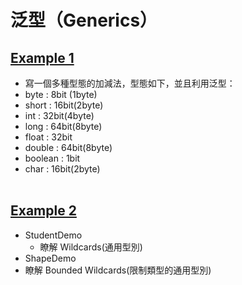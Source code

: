 # 泛型（Generics）

## [Example 1](https://github.com/changemyminds/Java-Notes/tree/master/Generics/Example1)
- 寫一個多種型態的加減法，型態如下，並且利用泛型：
- byte    : 8bit (1byte)
- short   : 16bit(2byte)
- int     : 32bit(4byte)
- long    : 64bit(8byte)
- float   : 32bit
- double  : 64bit(8byte)
- boolean :  1bit
- char    : 16bit(2byte)
<br><br>

## [Example 2](https://github.com/changemyminds/Java-Notes/tree/master/Generics/Example2)
- StudentDemo
  - 瞭解 Wildcards(通用型別)
- ShapeDemo
 - 瞭解 Bounded Wildcards(限制類型的通用型別)